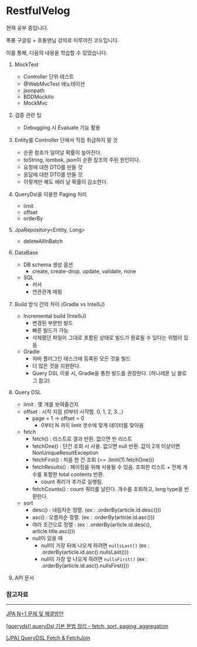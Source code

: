 # RestfulVelog

현재 공부 중입니다.

폭풍 구글링 + 호돌맨님 강의로 이루어진 코드입니다.

이를 통해, 다음의 내용을 학습할 수 있었습니다.

1. MockTest 
   - Controller 단위 테스트
   - @WebMvcTest 애노테이션
   - jsonpath
   - BDDMockito
   - MockMvc


2. 검증 관련 팁
   - Debugging 시 Evaluate 기능 활용


3. Entity를 Controller 단에서 직접 취급하지 말 것
   - 순환 참조가 일어날 확률이 높아진다.
   - toString, lombok, json이 순환 참조의 주된 원인이다.
   - 요청에 대한 DTO를 만들 것
   - 응답에 대한 DTO를 만들 것
   - 이렇게만 해도 에러 날 확률이 감소한다.


4. QueryDsl을 이용한 Paging 처리
   - limit
   - offset
   - orderBy


5. JpaRepository<Entity, Long>
   - deleteAllInBatch

    
6. DataBase
   - DB schema 생성 옵션
     - create, create-drop, update, validate, none
   - SQL
     - 커서
     - 연관관계 매핑


7. Build 방식 간의 차이 (Gradle vs IntelliJ)
   - Incremental build (IntelliJ) 
     - 변경된 부분만 빌드
     - 빠른 빌드가 가능
     - 삭제됐던 파일이 그대로 포함된 상태로 빌드가 완료될 수 있다는 위험이 있음
   - Gradle
     - 자바 플러그인 태스크에 등록된 모든 것을 빌드
     - 더 많은 것을 지원한다.
     - Query DSL 이용 시, Gradle을 통한 빌드를 권장한다. (허니레몬 님 블로그 참고)


8. Query DSL
   - limit : 몇 개를 보여줄건지
   - offset : 시작 지점 (0부터 시작함. 0, 1, 2, 3...)
     - page = 1 -> offset = 0
       - 0부터 N 까지 limit 갯수에 맞게 데이터를 찾아옴
   - fetch
     - fetch() : 리스트로 결과 반환. 없으면 빈 리스트
     - fetchOne() : 단건 조회 시 사용. 없으면 null 반환. 값이 2개 이상이면 NonUniqueResultException
     - fetchFirst() : 처음 한 건 조회 (== .limit(1).fetchOne())
     - fetchResults() : 페이징을 위해 사용될 수 있음. 조회한 리스트 + 전체 개수를 포함한 total contents 반환. 
       - count 쿼리가 추가로 실행됨.
     - fetchCounts() : count 쿼리를 날린다. 개수를 조회하고, long type을 반환한다.
   - sort
     - desc() : 내림차순 정렬. (ex : .orderBy(article.id.desc()))
     - asc() : 오름차순 정렬. (ex : .orderBy(article.id.asc())) 
     - 여러 조건으로 정렬 : (ex : .orderBy(article.id.desc(), article.title.asc()))
     - null이 있을 때
       - null이 가장 뒤에 나오게 하려면 `nullsLast()` (ex : .orderBy(article.id.asc().nullsLast())) 
       - null이 가장 앞 나오게 하려면 `nullsFirst()` (ex : .orderBy(article.id.asc().nullsFirst())) 


9. API 문서





### 참고자료

---

[JPA N+1 문제 및 해결방안](https://jojoldu.tistory.com/165)

[[querydsl] queryDsl 기본 문법 정리 - fetch, sort, paging, aggregation](https://devkingdom.tistory.com/243)

[[JPA] QueryDSL Fetch & FetchJoin](https://velog.io/@moonyoung/JPA-QueryDSL-Fetch-FetchJoin)